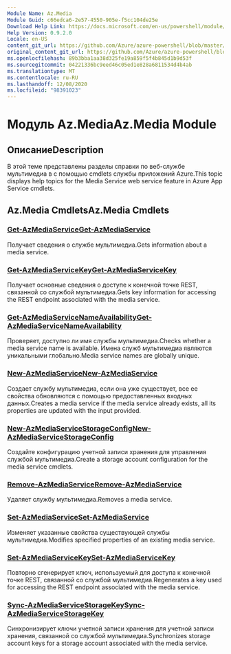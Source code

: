 ```yaml
---
Module Name: Az.Media
Module Guid: c66edca6-2e57-4550-905e-f5cc104de25e
Download Help Link: https://docs.microsoft.com/en-us/powershell/module/az.media
Help Version: 0.9.2.0
Locale: en-US
content_git_url: https://github.com/Azure/azure-powershell/blob/master/src/Media/Media/help/Az.Media.md
original_content_git_url: https://github.com/Azure/azure-powershell/blob/master/src/Media/Media/help/Az.Media.md
ms.openlocfilehash: 89b3bba1aa38d325fe19a859f5f4b845d1b9d53f
ms.sourcegitcommit: 04221336bc9eed46c05ed1e828a6811534d4b4ab
ms.translationtype: MT
ms.contentlocale: ru-RU
ms.lasthandoff: 12/08/2020
ms.locfileid: "98391023"
---
```

# <span data-ttu-id="19579-101">Модуль Az.Media</span><span class="sxs-lookup"><span data-stu-id="19579-101">Az.Media Module</span></span>
## <span data-ttu-id="19579-102">Описание</span><span class="sxs-lookup"><span data-stu-id="19579-102">Description</span></span>
<span data-ttu-id="19579-103">В этой теме представлены разделы справки по веб-службе мультимедиа в с помощью cmdlets службы приложений Azure.</span><span class="sxs-lookup"><span data-stu-id="19579-103">This topic displays help topics for the Media Service web service feature in Azure App Service cmdlets.</span></span>

## <span data-ttu-id="19579-104">Az.Media Cmdlets</span><span class="sxs-lookup"><span data-stu-id="19579-104">Az.Media Cmdlets</span></span>
### [<span data-ttu-id="19579-105">Get-AzMediaService</span><span class="sxs-lookup"><span data-stu-id="19579-105">Get-AzMediaService</span></span>](Get-AzMediaService.md)
<span data-ttu-id="19579-106">Получает сведения о службе мультимедиа.</span><span class="sxs-lookup"><span data-stu-id="19579-106">Gets information about a media service.</span></span>

### [<span data-ttu-id="19579-107">Get-AzMediaServiceKey</span><span class="sxs-lookup"><span data-stu-id="19579-107">Get-AzMediaServiceKey</span></span>](Get-AzMediaServiceKey.md)
<span data-ttu-id="19579-108">Получает основные сведения о доступе к конечной точке REST, связанной со службой мультимедиа.</span><span class="sxs-lookup"><span data-stu-id="19579-108">Gets key information for accessing the REST endpoint associated with the media service.</span></span>

### [<span data-ttu-id="19579-109">Get-AzMediaServiceNameAvailability</span><span class="sxs-lookup"><span data-stu-id="19579-109">Get-AzMediaServiceNameAvailability</span></span>](Get-AzMediaServiceNameAvailability.md)
<span data-ttu-id="19579-110">Проверяет, доступно ли имя службы мультимедиа.</span><span class="sxs-lookup"><span data-stu-id="19579-110">Checks whether a media service name is available.</span></span>
<span data-ttu-id="19579-111">Имена служб мультимедиа являются уникальными глобально.</span><span class="sxs-lookup"><span data-stu-id="19579-111">Media service names are globally unique.</span></span>

### [<span data-ttu-id="19579-112">New-AzMediaService</span><span class="sxs-lookup"><span data-stu-id="19579-112">New-AzMediaService</span></span>](New-AzMediaService.md)
<span data-ttu-id="19579-113">Создает службу мультимедиа, если она уже существует, все ее свойства обновляются с помощью предоставленных входных данных.</span><span class="sxs-lookup"><span data-stu-id="19579-113">Creates a media service if the media service already exists, all its properties are updated with the input provided.</span></span>

### [<span data-ttu-id="19579-114">New-AzMediaServiceStorageConfig</span><span class="sxs-lookup"><span data-stu-id="19579-114">New-AzMediaServiceStorageConfig</span></span>](New-AzMediaServiceStorageConfig.md)
<span data-ttu-id="19579-115">Создайте конфигурацию учетной записи хранения для управления службой мультимедиа.</span><span class="sxs-lookup"><span data-stu-id="19579-115">Create a storage account configuration for the media service cmdlets.</span></span>

### [<span data-ttu-id="19579-116">Remove-AzMediaService</span><span class="sxs-lookup"><span data-stu-id="19579-116">Remove-AzMediaService</span></span>](Remove-AzMediaService.md)
<span data-ttu-id="19579-117">Удаляет службу мультимедиа.</span><span class="sxs-lookup"><span data-stu-id="19579-117">Removes a media service.</span></span>

### [<span data-ttu-id="19579-118">Set-AzMediaService</span><span class="sxs-lookup"><span data-stu-id="19579-118">Set-AzMediaService</span></span>](Set-AzMediaService.md)
<span data-ttu-id="19579-119">Изменяет указанные свойства существующей службы мультимедиа.</span><span class="sxs-lookup"><span data-stu-id="19579-119">Modifies specified properties of an existing media service.</span></span>

### [<span data-ttu-id="19579-120">Set-AzMediaServiceKey</span><span class="sxs-lookup"><span data-stu-id="19579-120">Set-AzMediaServiceKey</span></span>](Set-AzMediaServiceKey.md)
<span data-ttu-id="19579-121">Повторно сгенерирует ключ, используемый для доступа к конечной точке REST, связанной со службой мультимедиа.</span><span class="sxs-lookup"><span data-stu-id="19579-121">Regenerates a key used for accessing the REST endpoint associated with the media service.</span></span>

### [<span data-ttu-id="19579-122">Sync-AzMediaServiceStorageKey</span><span class="sxs-lookup"><span data-stu-id="19579-122">Sync-AzMediaServiceStorageKey</span></span>](Sync-AzMediaServiceStorageKey.md)
<span data-ttu-id="19579-123">Синхронизирует ключи учетной записи хранения для учетной записи хранения, связанной со службой мультимедиа.</span><span class="sxs-lookup"><span data-stu-id="19579-123">Synchronizes storage account keys for a storage account associated with the media service.</span></span>

